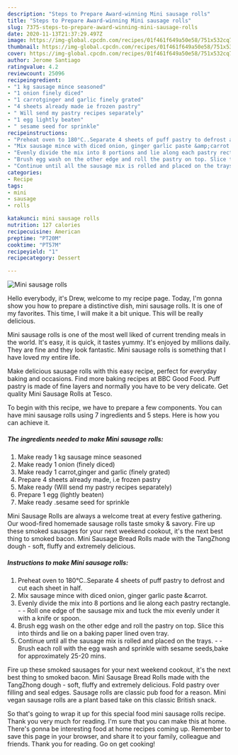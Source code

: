 ```yaml
---
description: "Steps to Prepare Award-winning Mini sausage rolls"
title: "Steps to Prepare Award-winning Mini sausage rolls"
slug: 7375-steps-to-prepare-award-winning-mini-sausage-rolls
date: 2020-11-13T21:37:29.497Z
image: https://img-global.cpcdn.com/recipes/01f461f649a50e58/751x532cq70/mini-sausage-rolls-recipe-main-photo.jpg
thumbnail: https://img-global.cpcdn.com/recipes/01f461f649a50e58/751x532cq70/mini-sausage-rolls-recipe-main-photo.jpg
cover: https://img-global.cpcdn.com/recipes/01f461f649a50e58/751x532cq70/mini-sausage-rolls-recipe-main-photo.jpg
author: Jerome Santiago
ratingvalue: 4.2
reviewcount: 25096
recipeingredient:
- "1 kg sausage mince seasoned"
- "1 onion finely diced"
- "1 carrotginger and garlic finely grated"
- "4 sheets already made ie frozen pastry"
- " Will send my pastry recipes separately"
- "1 egg lightly beaten"
- " sesame seed for sprinkle"
recipeinstructions:
- "Preheat oven to 180°C..Separate 4 sheets of puff pastry to defrost and cut each sheet in half."
- "Mix sausage mince with diced onion, ginger garlic paste &amp;carrot."
- "Evenly divide the mix into 8 portions and lie along each pastry rectangle.  Roll one edge of the sausage mix and tuck the mix evenly under it with a knife or spoon."
- "Brush egg wash on the other edge and roll the pastry on top. Slice this into thirds and lie on a baking paper lined oven tray."
- "Continue until all the sausage mix is rolled and placed on the trays.  Brush each roll with the egg wash and sprinkle with sesame seeds,bake for approximately 25-20 mins."
categories:
- Recipe
tags:
- mini
- sausage
- rolls

katakunci: mini sausage rolls 
nutrition: 127 calories
recipecuisine: American
preptime: "PT20M"
cooktime: "PT57M"
recipeyield: "1"
recipecategory: Dessert

---
```



![Mini sausage rolls](https://img-global.cpcdn.com/recipes/01f461f649a50e58/751x532cq70/mini-sausage-rolls-recipe-main-photo.jpg)

Hello everybody, it's Drew, welcome to my recipe page. Today, I'm gonna show you how to prepare a distinctive dish, mini sausage rolls. It is one of my favorites. This time, I will make it a bit unique. This will be really delicious.

Mini sausage rolls is one of the most well liked of current trending meals in the world. It's easy, it is quick, it tastes yummy. It's enjoyed by millions daily. They are fine and they look fantastic. Mini sausage rolls is something that I have loved my entire life.

Make delicious sausage rolls with this easy recipe, perfect for everyday baking and occasions. Find more baking recipes at BBC Good Food. Puff pastry is made of fine layers and normally you have to be very delicate. Get quality Mini Sausage Rolls at Tesco.


To begin with this recipe, we have to prepare a few components. You can have mini sausage rolls using 7 ingredients and 5 steps. Here is how you can achieve it.

<!--inarticleads1-->

##### The ingredients needed to make Mini sausage rolls:

1. Make ready 1 kg sausage mince seasoned
1. Make ready 1 onion (finely diced)
1. Make ready 1 carrot,ginger and garlic (finely grated)
1. Prepare 4 sheets already made, i.e frozen pastry
1. Make ready  (Will send my pastry recipes separately)
1. Prepare 1 egg (lightly beaten)
1. Make ready  .sesame seed for sprinkle


Mini Sausage Rolls are always a welcome treat at every festive gathering. Our wood-fired homemade sausage rolls taste smoky &amp; savory. Fire up these smoked sausages for your next weekend cookout, it&#39;s the next best thing to smoked bacon. Mini Sausage Bread Rolls made with the TangZhong dough - soft, fluffy and extremely delicious. 

<!--inarticleads2-->

##### Instructions to make Mini sausage rolls:

1. Preheat oven to 180°C..Separate 4 sheets of puff pastry to defrost and cut each sheet in half.
1. Mix sausage mince with diced onion, ginger garlic paste &amp;carrot.
1. Evenly divide the mix into 8 portions and lie along each pastry rectangle. -  - Roll one edge of the sausage mix and tuck the mix evenly under it with a knife or spoon.
1. Brush egg wash on the other edge and roll the pastry on top. Slice this into thirds and lie on a baking paper lined oven tray.
1. Continue until all the sausage mix is rolled and placed on the trays. -  - Brush each roll with the egg wash and sprinkle with sesame seeds,bake for approximately 25-20 mins.


Fire up these smoked sausages for your next weekend cookout, it&#39;s the next best thing to smoked bacon. Mini Sausage Bread Rolls made with the TangZhong dough - soft, fluffy and extremely delicious. Fold pastry over filling and seal edges. Sausage rolls are classic pub food for a reason. Mini vegan sausage rolls are a plant based take on this classic British snack. 

So that's going to wrap it up for this special food mini sausage rolls recipe. Thank you very much for reading. I'm sure that you can make this at home. There's gonna be interesting food at home recipes coming up. Remember to save this page in your browser, and share it to your family, colleague and friends. Thank you for reading. Go on get cooking!
